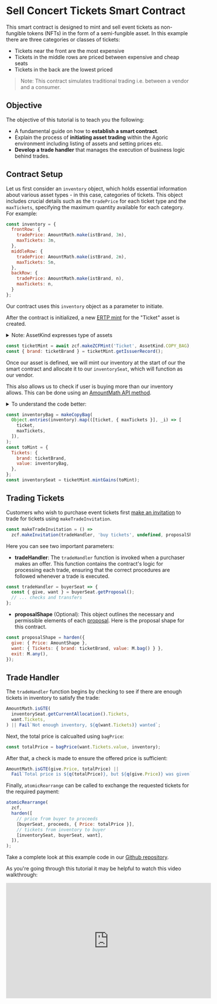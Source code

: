 # Sell Concert Tickets Smart Contract

This smart contract is designed to mint and sell event tickets as non-fungible tokens (NFTs) in the form of a semi-fungible asset. In this example there are three categories or classes of tickets:
- Tickets near the front are the most expensive
- Tickets in the middle rows are priced between expensive and cheap seats
- Tickets in the back are the lowest priced

> Note: This contract simulates traditional trading i.e. between a vendor and a consumer.

## Objective

The objective of this tutorial is to teach you the following:

- A fundamental guide on how to **establish a smart contract**.
- Explain the process of **initiating asset trading** within the Agoric environment including listing of assets and setting prices etc.
- **Develop a trade handler** that manages the execution of business logic behind trades.

## Contract Setup

Let us first consider an `inventory` object, which holds essential information about various asset types - in this case, categories of tickets. This object includes crucial details such as the `tradePrice` for each ticket type and the `maxTickets`, specifying the maximum quantity available for each category. For example:

```js
const inventory = {
  frontRow: {
    tradePrice: AmountMath.make(istBrand, 3n),
    maxTickets: 3n,
  },
  middleRow: {
    tradePrice: AmountMath.make(istBrand, 2n),
    maxTickets: 5n,
  },
  backRow: {
    tradePrice: AmountMath.make(istBrand, n),
    maxTickets: n,
  }
};
```

Our contract uses this `inventory` object as a parameter to initiate. 

After the contract is initialized, a new [ERTP mint](https://docs.agoric.com/glossary/#mint) for the "Ticket" asset is created.

<details>
<summary>Note: AssetKind expresses type of assets</summary>

There are three types of [assets](https://docs.agoric.com/guides/ertp/#asset). You can determine the [type of your asset](https://docs.agoric.com/reference/ertp-api/ertp-data-types.html#assetkind) by referring to the provided documentation.

In our example, tickets are non-fungible and can have duplicates, meaning there can be many tickets of a single type. So, we are using `AssetKind.COPY_BAG`.

</details>

```js
const ticketMint = await zcf.makeZCFMint('Ticket', AssetKind.COPY_BAG);
const { brand: ticketBrand } = ticketMint.getIssuerRecord();
```

Once our asset is defined, we will mint our inventory at the start of our the smart contract and allocate it to our `inventorySeat`, which will function as our vendor.

This also allows us to check if user is buying more than our inventory allows. This can be done using an [AmountMath API method](https://docs.agoric.com/reference/ertp-api/amount-math.html#amountmath-isgte-leftamount-rightamount-brand).

<details>
<summary>To understand the code better:</summary>

Take a look at [brand](https://docs.agoric.com/glossary/#brand), [AmountKeywordRecord](https://docs.agoric.com/reference/zoe-api/zoe-data-types.html#keywordrecord), [mintGains function](https://docs.agoric.com/reference/zoe-api/zcfmint.html#azcfmint-mintgains-gains-zcfseat) and [ZCFSeat](https://docs.agoric.com/reference/zoe-api/zcfseat.html#zcfseat-object).

</details>


```js
const inventoryBag = makeCopyBag(
  Object.entries(inventory).map(([ticket, { maxTickets }], _i) => [
    ticket,
    maxTickets,
  ]),
);
const toMint = {
  Tickets: {
    brand: ticketBrand,
    value: inventoryBag,
  },
};
const inventorySeat = ticketMint.mintGains(toMint);
```

## Trading Tickets

Customers who wish to purchase event tickets first [make an invitation](https://docs.agoric.com/reference/zoe-api/zoe-contract-facet.html#zcf-makeinvitation-offerhandler-description-customdetails-proposalshape) to trade for tickets using `makeTradeInvitation`.

```js
const makeTradeInvitation = () =>
  zcf.makeInvitation(tradeHandler, 'buy tickets', undefined, proposalShape);
```

Here you can see two important parameters:

- **tradeHandler**: The `tradeHandler` function is invoked when a purchaser makes an offer. This function contains the contract's logic for processing each trade, ensuring that the correct procedures are followed whenever a trade is executed.

```js
const tradeHandler = buyerSeat => {
  const { give, want } = buyerSeat.getProposal();
  // ... checks and transfers
};
```

- **proposalShape** (Optional): This object outlines the necessary and permissible elements of each [proposal](https://docs.agoric.com/reference/zoe-api/zoe-contract-facet.html#proposal-shapes). Here is the proposal shape for this contract.

```js
const proposalShape = harden({
  give: { Price: AmountShape },
  want: { Tickets: { brand: ticketBrand, value: M.bag() } },
  exit: M.any(),
});
```

## Trade Handler
The `tradeHandler` function begins by checking to see if there are enough tickets in inventory to satisfy the trade:
```js
AmountMath.isGTE(
  inventorySeat.getCurrentAllocation().Tickets,
  want.Tickets,
) || Fail`Not enough inventory, ${q(want.Tickets)} wanted`;
```

Next, the total price is calcualted using `bagPrice`:
```js
const totalPrice = bagPrice(want.Tickets.value, inventory);
```

After that, a check is made to ensure the offered price is sufficient:
```js
AmountMath.isGTE(give.Price, totalPrice) ||
  Fail`Total price is ${q(totalPrice)}, but ${q(give.Price)} was given`;
```

Finally, `atomicRearrange` can be called to exchange the requested tickets for the required payment:
```js
atomicRearrange(
  zcf,
  harden([
    // price from buyer to proceeds
    [buyerSeat, proceeds, { Price: totalPrice }],
    // tickets from inventory to buyer
    [inventorySeat, buyerSeat, want],
  ]),
);
```

Take a complete look at this example code in our [Github repository](https://github.com/Agoric/dapp-agoric-basics/blob/main/contract/src/sell-concert-tickets.contract.js).

As you're going through this tutorial it may be helpful to watch this video walkthrough:
<iframe width="560" height="315" src="https://www.youtube.com/embed/Wtq6dwsRdOQ" title="YouTube video player" frameborder="0" allow="accelerometer; autoplay; clipboard-write; encrypted-media; gyroscope; picture-in-picture" allowfullscreen></iframe>
